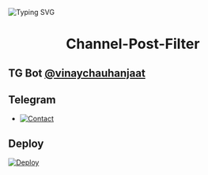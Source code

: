 ![Typing SVG](https://readme-typing-svg.herokuapp.com/?lines=GRININJA+POST+FILTER+BOT!;CREATED+BY+MOVIES+WALA!)
</p>

</p>
<h1 align="center">
  <b>Channel-Post-Filter</b>
</h1>

## TG Bot [@vinaychauhanjaat](t.me/movieswala)

## Telegram 


* [![Contact](https://img.shields.io/static/v1?label=Contact&message=On+Telegram&color=critical)](https://t.me/Cynitesupport)

## Deploy 

[![Deploy](https://www.herokucdn.com/deploy/button.svg)](https://heroku.com/deploy?template=https://github.com/vinaychauhan01/Grininja-Post-Filter-Bot)
